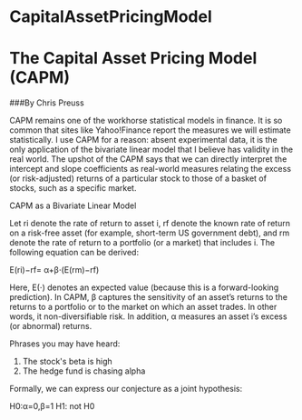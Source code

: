 # CapitalAssetPricingModel

# The Capital Asset Pricing Model (CAPM)
###By Chris Preuss

CAPM remains one of the workhorse statistical models in finance. It is so common that sites like Yahoo!Finance report the measures we will estimate statistically.
I use CAPM for a reason: absent experimental data, it is the only application of the bivariate linear model that I believe has validity in the real world.
The upshot of the CAPM says that we can directly interpret the intercept and slope coefficients as real-world measures relating the excess (or risk-adjusted) returns of a particular stock to those of a basket of stocks, such as a specific market.

CAPM as a Bivariate Linear Model

Let ri denote the rate of return to asset i, rf denote the known rate of return on a risk-free asset (for example, short-term US government debt), and rm denote the rate of return to a portfolio (or a market) that includes i. The following equation can be derived:

E(ri)−rf= α+β⋅(E(rm)−rf)

Here, E(⋅) denotes an expected value (because this is a forward-looking prediction). In CAPM, β captures the sensitivity of an asset’s returns to the returns to a portfolio or to the market on which an asset trades. In other words, it non-diversifiable risk. In addition, α measures an asset i’s excess (or abnormal) returns.

Phrases you may have heard:

  1. The stock's beta is high
  2. The hedge fund is chasing alpha

Formally, we can express our conjecture as a joint hypothesis:

H0:α=0,β=1 H1: not H0
